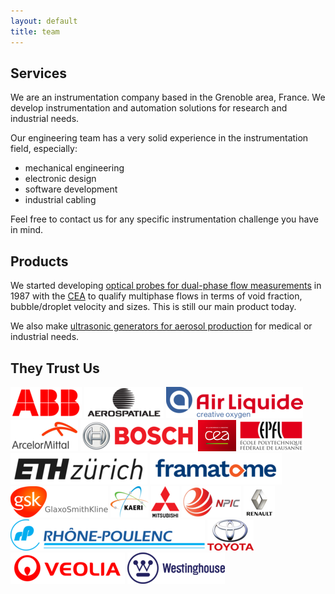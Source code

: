 ```yaml
---
layout: default
title: team
---
```


Services
--------

We are an instrumentation company based in the Grenoble area, France. We develop instrumentation and automation solutions for research and industrial needs.

Our engineering team has a very solid experience in the instrumentation field, especially:

- mechanical engineering
- electronic design
- software development
- industrial cabling

Feel free to contact us for any specific instrumentation challenge you have in mind.


Products
--------

We started developing [optical probes for dual-phase flow measurements](/probes) in 1987 with the [CEA](https://www.cea.fr/) to qualify multiphase flows in terms of void fraction, bubble/droplet velocity and sizes. This is still our main product today.

We also make [ultrasonic generators for aerosol production](/pyrosol) for medical or industrial needs.


They Trust Us
-------------

![ABB](/assets/images/references/abb.png)
![Aérospatiale](/assets/images/references/aerospatiale.png)
![Air Liquide](/assets/images/references/air_liquide.png)
![Arcelor Mittal](/assets/images/references/arcelor_mittal.png)
![Bosch](/assets/images/references/bosch.png)
![CEA](/assets/images/references/cea.png)
![EPFL](/assets/images/references/epfl.png)
![ETH Zürich](/assets/images/references/eth_zurich.png)
![Framatome](/assets/images/references/framatome.png)
![gsk](/assets/images/references/gsk.png)
![Kaeri](/assets/images/references/kaeri.png)
![Mitsubishi](/assets/images/references/mitsubishi.png)
![NPIC](/assets/images/references/npic.png)
![Renault](/assets/images/references/renault.png)
![Rhône Poulenc](/assets/images/references/rhone_poulenc.png)
![Toyota](/assets/images/references/toyota.png)
![Veolia](/assets/images/references/veolia.png)
![Westinghouse](/assets/images/references/westinghouse.png)

